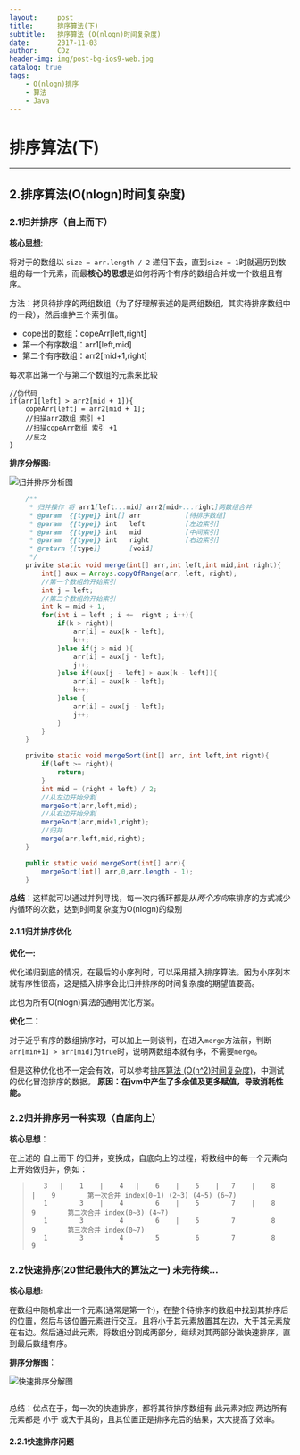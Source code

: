 ```yaml
---
layout:     post
title:      排序算法(下)
subtitle:   排序算法 (O(nlogn)时间复杂度)
date:       2017-11-03
author:     CDz
header-img: img/post-bg-ios9-web.jpg
catalog: true
tags:
    - O(nlogn)排序
    - 算法
    - Java
---
```


# 排序算法(下)
---
## 2.排序算法(O(nlogn)时间复杂度)

### 2.1归并排序（自上而下）

**核心思想**:

将对于的数组以 `size = arr.length / 2` 递归下去，直到`size = 1`时就遍历到数组的每一个元素，而最**核心的思想**是如何将两个有序的数组合并成一个数组且有序。

方法：拷贝待排序的两组数组（为了好理解表述的是两组数组，其实待排序数组中的一段），然后维护三个索引值。

- cope出的数组：copeArr[left,right]
- 第一个有序数组：arr1[left,mid]
- 第二个有序数组：arr2[mid+1,right]

每次拿出第一个与第二个数组的元素来比较
```
//伪代码
if(arr1[left] > arr2[mid + 1]){
    copeArr[left] = arr2[mid + 1];
    //扫描arr2数组 索引 +1
    //扫描copeArr数组 索引 +1
    //反之
}
```

**排序分解图**:

![归并排序分析图](https://gss3.bdstatic.com/7Po3dSag_xI4khGkpoWK1HF6hhy/baike/c0%3Dbaike92%2C5%2C5%2C92%2C30/sign=236fa62859b5c9ea76fe0bb1b450dd65/c8177f3e6709c93d673b9ed49d3df8dcd00054c3.jpg)

```java
    /**
     * 归并操作 将 arr1[left...mid] arr2[mid+...right]两数组合并
     * @param  {[type]} int[] arr           [待排序数组]
     * @param  {[type]} int   left          [左边索引]
     * @param  {[type]} int   mid           [中间索引]
     * @param  {[type]} int   right         [右边索引]
     * @return {[type]}       [void]
     */
    privite static void merge(int[] arr,int left,int mid,int right){
        int[] aux = Arrays.copyOfRange(arr, left, right);
        //第一个数组的开始索引
        int j = left;
        //第二个数组的开始索引
        int k = mid + 1;
        for(int i = left ; i <=  right ; i++){
            if(k > right){
                arr[i] = aux[k - left];
                k++;
            }else if(j > mid ){
                arr[i] = aux[j - left];
                j++;
            }else if(aux[j - left] > aux[k - left]){
                arr[i] = aux[k - left];
                k++;
            }else {
                arr[i] = aux[j - left];
                j++;
            }
        }
    }

    privite static void mergeSort(int[] arr, int left,int right){
        if(left >= right){
            return;
        }
        int mid = (right + left) / 2;
        //从左边开始分割
        mergeSort(arr,left,mid);
        //从右边开始分割
        mergeSort(arr,mid+1,right);
        //归并
        merge(arr,left,mid,right);
    }

    public static void mergeSort(int[] arr){
        mergeSort(int[] arr,0,arr.length - 1);
    }

```

**总结**：这样就可以通过并列寻找，每一次内循环都是从*两个方向*来排序的方式减少内循环的次数，达到时间复杂度为O(nlogn)的级别

#### 2.1.1归并排序优化
**优化一:**

优化递归到底的情况，在最后的小序列时，可以采用插入排序算法。因为小序列本就有序性很高，这是插入排序会比归并排序的时间复杂度的期望值要高。

此也为所有O(nlogn)算法的通用优化方案。

**优化二：**

对于近乎有序的数组排序时，可以加上一则谈判，在进入`merge`方法前，判断 `arr[min+1] > arr[mid]`为`true`时，说明两数组本就有序，不需要`merge`。

但是这种优化也不一定会有效，可以参考[排序算法 (O(n^2)时间复杂度)](https://cdz1129.github.io/2017/11/03/O(n-2)%E6%8E%92%E5%BA%8F%E7%AE%97%E6%B3%95%E6%80%9D%E6%83%B3/)，中测试的优化冒泡排序的数据。
**原因：在jvm中产生了多余值及更多赋值，导致消耗性能。**

### 2.2归并排序另一种实现（自底向上）
**核心思想**：

在上述的 自上而下 的归并，变换成，自底向上的过程，将数组中的每一个元素向上开始做归并，例如：

>        3   |    1    |    4   |    6    |    5    |   7    |    8   |    9        第一次合并 index(0~1) (2~3) (4~5) (6~7)
>        1        3    |    4        6    |    5        7    |    8        9        第二次合并 index(0~3) (4~7)
>        1        3         4        6    |    5        7         8        9        第三次合并 index(0~7)
>        1        3         4        5         6        7         8        9



### 2.2快速排序(20世纪最伟大的算法之一) 未完待续...

**核心思想**:

在数组中随机拿出一个元素(通常是第一个)，在整个待排序的数组中找到其排序后的位置，然后与该位置元素进行交互。且将小于其元素放置其左边，大于其元素放在右边。然后通过此元素，将数组分割成两部分，继续对其两部分做快速排序，直到最后数组有序。

**排序分解图**：

![快速排序分解图](https://gss0.bdstatic.com/94o3dSag_xI4khGkpoWK1HF6hhy/baike/c0%3Dbaike80%2C5%2C5%2C80%2C26/sign=157d647823a446236ac7ad30f94b196b/574e9258d109b3dee4ddfa6acfbf6c81800a4c55.jpg)


```java

```

总结：优点在于，每一次的快速排序，都将其待排序数组有 此元素对应 两边所有元素都是 小于 或大于其的，且其位置正是排序完后的结果，大大提高了效率。

#### 2.2.1快速排序问题




